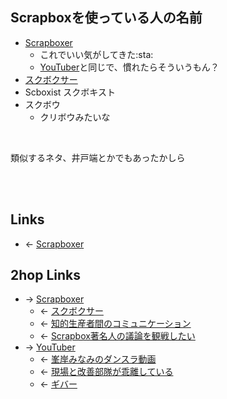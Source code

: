 ## Scrapboxを使っている人の名前
- [Scrapboxer](Scrapboxer.md)
    - これでいい気がしてきた:sta:
    - [YouTuber](YouTuber.md)と同じで、慣れたらそういうもん？
- [スクボクサー](スクボクサー.md)
- Scboxist スクボキスト
- スクボウ
    - クリボウみたいな

<br>

類似するネタ、井戸端とかでもあったかしら

<br>

<br>

## Links
- ← [Scrapboxer](Scrapboxer.md)

## 2hop Links
- → [Scrapboxer](Scrapboxer.md)
    - ← [スクボクサー](スクボクサー.md)
    - ← [知的生産者間のコミュニケーション](知的生産者間のコミュニケーション.md)
    - ← [Scrapbox著名人の議論を観戦したい](Scrapbox著名人の議論を観戦したい.md)
- → [YouTuber](YouTuber.md)
    - ← [峯岸みなみのダンスラ動画](峯岸みなみのダンスラ動画.md)
    - ← [現場と改善部隊が乖離している](現場と改善部隊が乖離している.md)
    - ← [ギバー](ギバー.md)
